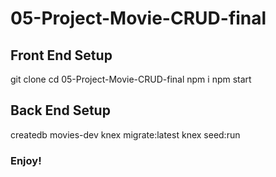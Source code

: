 <h1>05-Project-Movie-CRUD-final</h1>


<h2>Front End Setup</h2>
git clone 
cd 05-Project-Movie-CRUD-final
npm i
npm start

<h2>Back End Setup</h2>
createdb movies-dev
knex migrate:latest
knex seed:run

<h3>Enjoy!</h3>
